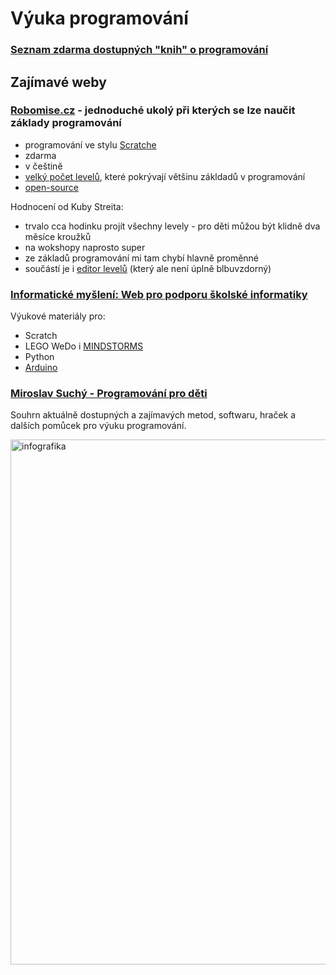 # Výuka programování

### [Seznam zdarma dostupných "knih" o programování](https://github.com/EbookFoundation/free-programming-books/blob/master/free-programming-books.md)

## Zajímavé weby

### [Robomise.cz](https://robomise.cz/) - jednoduché ukolý při kterých se lze naučit základy programování
- programování ve stylu [Scratche](https://scratch.mit.edu/)
- zdarma
- v češtině
- [velký počet levelů](https://robomise.cz/tasks), které pokrývají většinu zákldadů v programování
- [open-source](https://github.com/adaptive-learning/robomission)

Hodnocení od Kuby Streita:
- trvalo cca hodinku projít všechny levely - pro děti můžou být klidně dva měsíce kroužků
- na wokshopy naprosto super
- ze základů programování mi tam chybí hlavně proměnné
- součástí je i [editor levelů](https://robomise.cz/task-editor) (který ale není úplně blbuvzdorný)

### [Informatické myšlení: Web pro podporu školské informatiky](http://imysleni.cz/ucebnice-a-vyukove-materialy/)
Výukové materiály pro:
- Scratch
- LEGO WeDo i [MINDSTORMS](https://lego.zcu.cz/ucebnice/)
- Python
- [Arduino](https://github.com/Nowis75/PRIM)

### [Miroslav Suchý - Programování pro děti](https://github.com/xsuchy/programovani_pro_deti#programov%C3%A1n%C3%AD-pro-d%C4%9Bti)
Souhrn aktuálně dostupných a zajímavých metod, softwaru, hraček a dalších pomůcek pro výuku programování.

<img src="https://github.com/xsuchy/programovani_pro_deti/blob/master/images/vek-infografika.png" height="840" alt="infografika">
